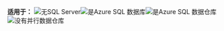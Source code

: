 <Token>**适用于：** ![无](media/no.png)SQL Server![是](media/yes.png)Azure SQL 数据库![是](media/yes.png)Azure SQL 数据仓库![没有](media/no.png)并行数据仓库 </Token>

